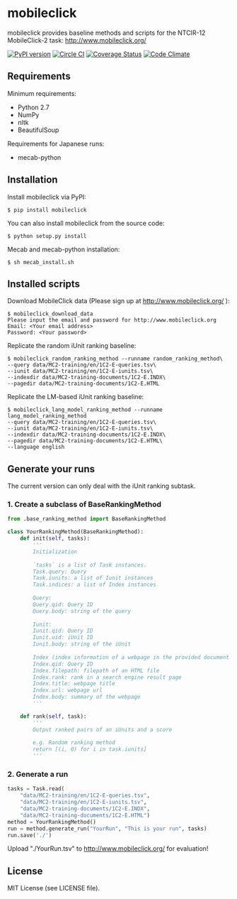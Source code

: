 # mobileclick
mobileclick provides baseline methods and scripts for the NTCIR-12 MobileClick-2 task: http://www.mobileclick.org/

[![PyPI version](https://badge.fury.io/py/mobileclick.svg)](http://badge.fury.io/py/mobileclick)
[![Circle CI](https://circleci.com/gh/mpkato/mobileclick.svg?&style=shield)](https://circleci.com/gh/mpkato/mobileclick)
[![Coverage Status](https://coveralls.io/repos/mpkato/mobileclick/badge.svg)](https://coveralls.io/r/mpkato/mobileclick)
[![Code Climate](https://codeclimate.com/github/mpkato/mobileclick/badges/gpa.svg)](https://codeclimate.com/github/mpkato/mobileclick)

## Requirements

Minimum requirements:
- Python 2.7
- NumPy
- nltk
- BeautifulSoup

Requirements for Japanese runs:
- mecab-python


## Installation
Install mobileclick via PyPI:

```
$ pip install mobileclick
```

You can also install mobileclick from the source code:

```
$ python setup.py install
```

Mecab and mecab-python installation:
```
$ sh mecab_install.sh
```

## Installed scripts
Download MobileClick data (Please sign up at http://www.mobileclick.org/ ):
```
$ mobileclick_download_data
Please input the email and password for http://www.mobileclick.org
Email: <Your email address>
Password: <Your password>
```

Replicate the random iUnit ranking baseline:
```
$ mobileclick_random_ranking_method --runname random_ranking_method\
--query data/MC2-training/en/1C2-E-queries.tsv\
--iunit data/MC2-training/en/1C2-E-iunits.tsv\
--indexdir data/MC2-training-documents/1C2-E.INDX\
--pagedir data/MC2-training-documents/1C2-E.HTML
```

Replicate the LM-based iUnit ranking baseline:
```
$ mobileclick_lang_model_ranking_method --runname lang_model_ranking_method
--query data/MC2-training/en/1C2-E-queries.tsv\
--iunit data/MC2-training/en/1C2-E-iunits.tsv\
--indexdir data/MC2-training-documents/1C2-E.INDX\
--pagedir data/MC2-training-documents/1C2-E.HTML\
--language english
```

## Generate your runs
The current version can only deal with the iUnit ranking subtask.

### 1. Create a subclass of BaseRankingMethod

```python
from .base_ranking_method import BaseRankingMethod

class YourRankingMethod(BaseRankingMethod):
    def init(self, tasks):
	    '''
    	Initialization
    	
		`tasks` is a list of Task instances.
		Task.query: Query
		Task.iunits: a list of Iunit instances
		Task.indices: a list of Index instances
		
		Query:
		Query.qid: Query ID
		Query.body: string of the query
		
		Iunit:
		Iunit.qid: Query ID
		Iunit.uid: iUnit ID
		Iunit.body: string of the iUnit
		
		Index (index information of a webpage in the provided document collection):
		Index.qid: Query ID
		Index.filepath: filepath of an HTML file
		Index.rank: rank in a search engine result page
		Index.title: webpage title
		Index.url: webpage url
		Index.body: summary of the webpage
    	'''

    def rank(self, task):
        '''
        Output ranked pairs of an iUnits and a score
        
        e.g. Random ranking method
        return [(i, 0) for i in task.iunits]
        '''
```

### 2. Generate a run
```python
tasks = Task.read(
	"data/MC2-training/en/1C2-E-queries.tsv",
	"data/MC2-training/en/1C2-E-iunits.tsv",
	"data/MC2-training-documents/1C2-E.INDX",
	"data/MC2-training-documents/1C2-E.HTML")
method = YourRankingMethod()
run = method.generate_run("YourRun", "This is your run", tasks)
run.save('./')
```

Upload "./YourRun.tsv" to http://www.mobileclick.org/ for evaluation!

## License
MIT License (see LICENSE file).
